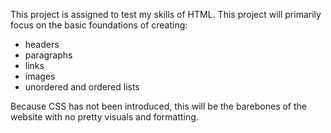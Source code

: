 This project is assigned to test my skills of HTML.
This project will primarily focus on the basic foundations of creating:
* headers
* paragraphs
* links
* images
* unordered and ordered lists
  
Because CSS has not been introduced, this will be the barebones of the website with no pretty visuals and formatting.